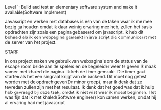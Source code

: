 Level 1: Build and test an elementary software system and make it available(Software Implement)

Javascript en werken met databases is een van de taken waar ik me mee bezig ga houden omdat ik daar weinig ervaring mee heb, zullen het basis opdrachten zijn zoals een pagina gebaseerd om javascript. Ik heb dit behaald als ik een webpagina gemaakt in java script die communiceert met de server van het project.

STARR

In ons project maken we gebruik van webpagina's om de status van de escape room beide aan de spelers en de begeleider weer te geven
Ik maak samen met khaled die pagina. Ik heb de timer gemaakt. Die timer gaat starten als het een singnaal krijgt van de backend. 
Dit moet nog getest worden met de opdrachtgever(De minor groep), maar ik denk dat ze tevreden zullen zijn met het resultaat.
Ik denk dat het goed was dat ik hulp heb gevraagd bij deze taak, omdat ik niet wist waar ik moest beginnen.
Het was fijn dat ik met khaled(Software engineer) kon samen werken, omdat hij al ervaring had met javascript


